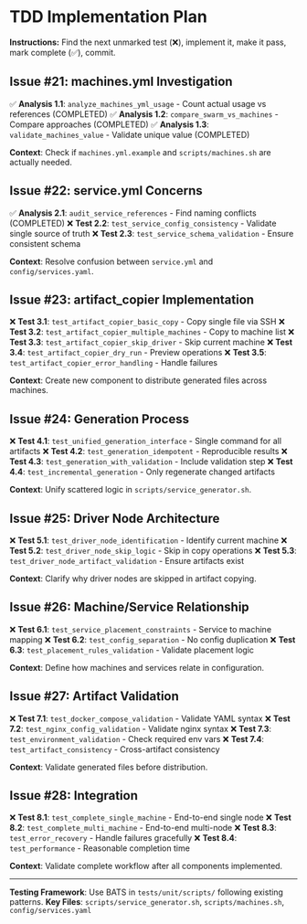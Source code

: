 # TDD Implementation Plan

**Instructions:** Find the next unmarked test (❌), implement it, make it pass, mark complete (✅), commit.

## Issue #21: machines.yml Investigation

✅ **Analysis 1.1**: `analyze_machines_yml_usage` - Count actual usage vs references (COMPLETED)
✅ **Analysis 1.2**: `compare_swarm_vs_machines` - Compare approaches (COMPLETED)
✅ **Analysis 1.3**: `validate_machines_value` - Validate unique value (COMPLETED)

**Context**: Check if `machines.yml.example` and `scripts/machines.sh` are actually needed.

## Issue #22: service.yml Concerns

✅ **Analysis 2.1**: `audit_service_references` - Find naming conflicts (COMPLETED)
❌ **Test 2.2**: `test_service_config_consistency` - Validate single source of truth
❌ **Test 2.3**: `test_service_schema_validation` - Ensure consistent schema

**Context**: Resolve confusion between `service.yml` and `config/services.yaml`.

## Issue #23: artifact_copier Implementation

❌ **Test 3.1**: `test_artifact_copier_basic_copy` - Copy single file via SSH
❌ **Test 3.2**: `test_artifact_copier_multiple_machines` - Copy to machine list
❌ **Test 3.3**: `test_artifact_copier_skip_driver` - Skip current machine
❌ **Test 3.4**: `test_artifact_copier_dry_run` - Preview operations
❌ **Test 3.5**: `test_artifact_copier_error_handling` - Handle failures

**Context**: Create new component to distribute generated files across machines.

## Issue #24: Generation Process

❌ **Test 4.1**: `test_unified_generation_interface` - Single command for all artifacts
❌ **Test 4.2**: `test_generation_idempotent` - Reproducible results
❌ **Test 4.3**: `test_generation_with_validation` - Include validation step
❌ **Test 4.4**: `test_incremental_generation` - Only regenerate changed artifacts

**Context**: Unify scattered logic in `scripts/service_generator.sh`.

## Issue #25: Driver Node Architecture

❌ **Test 5.1**: `test_driver_node_identification` - Identify current machine
❌ **Test 5.2**: `test_driver_node_skip_logic` - Skip in copy operations
❌ **Test 5.3**: `test_driver_node_artifact_validation` - Ensure artifacts exist

**Context**: Clarify why driver nodes are skipped in artifact copying.

## Issue #26: Machine/Service Relationship

❌ **Test 6.1**: `test_service_placement_constraints` - Service to machine mapping
❌ **Test 6.2**: `test_config_separation` - No config duplication
❌ **Test 6.3**: `test_placement_rules_validation` - Validate placement logic

**Context**: Define how machines and services relate in configuration.

## Issue #27: Artifact Validation

❌ **Test 7.1**: `test_docker_compose_validation` - Validate YAML syntax
❌ **Test 7.2**: `test_nginx_config_validation` - Validate nginx syntax
❌ **Test 7.3**: `test_environment_validation` - Check required env vars
❌ **Test 7.4**: `test_artifact_consistency` - Cross-artifact consistency

**Context**: Validate generated files before distribution.

## Issue #28: Integration

❌ **Test 8.1**: `test_complete_single_machine` - End-to-end single node
❌ **Test 8.2**: `test_complete_multi_machine` - End-to-end multi-node
❌ **Test 8.3**: `test_error_recovery` - Handle failures gracefully
❌ **Test 8.4**: `test_performance` - Reasonable completion time

**Context**: Validate complete workflow after all components implemented.

---

**Testing Framework**: Use BATS in `tests/unit/scripts/` following existing patterns.
**Key Files**: `scripts/service_generator.sh`, `scripts/machines.sh`, `config/services.yaml`
